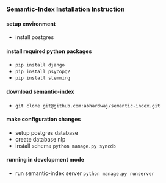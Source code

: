 ### Semantic-Index Installation Instruction

#### setup environment

* install postgres


#### install required python packages
* `pip install django`
* `pip install psycopg2`
* `pip install stemming`


#### download semantic-index
* `git clone git@github.com:abhardwaj/semantic-index.git`


#### make configuration changes

* setup postgres database
* create database nlp
* install schema
`python manage.py syncdb`


#### running in development mode

* run semantic-index server
`python manage.py runserver`


